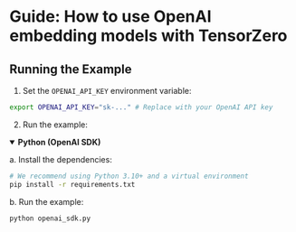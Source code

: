 # Guide: How to use OpenAI embedding models with TensorZero

## Running the Example

1. Set the `OPENAI_API_KEY` environment variable:

```bash
export OPENAI_API_KEY="sk-..." # Replace with your OpenAI API key
```

2. Run the example:

<details open>
<summary><b>Python (OpenAI SDK)</b></summary>

a. Install the dependencies:

```bash
# We recommend using Python 3.10+ and a virtual environment
pip install -r requirements.txt
```

b. Run the example:

```bash
python openai_sdk.py
```

</details>
